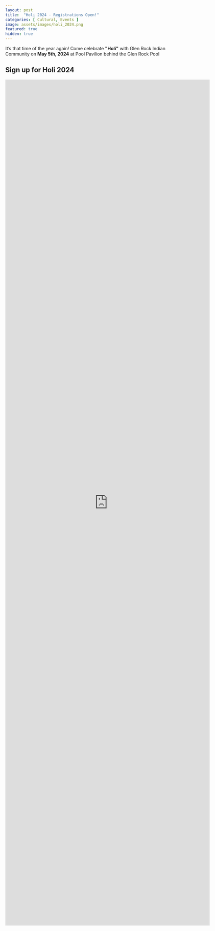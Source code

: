 ```yaml
---
layout: post
title:  "Holi 2024 - Registrations Open!"
categories: [ Cultural, Events ]
image: assets/images/holi_2024.png
featured: true
hidden: true
---
```


It’s that time of the year again! Come celebrate **"Holi"** with Glen Rock Indian Community on **May 5th, 2024** at Pool Pavilion behind the Glen Rock Pool

## Sign up for Holi 2024

<p align="center"><iframe src="https://docs.google.com/forms/d/e/1FAIpQLScMXrWRIOgjZVRx2rqx8ETUDgTa8AA0-3F2FKk92qnuwy7O1w/viewform?embedded=true" width="640" height="2640" frameborder="0" marginheight="0" marginwidth="0">Loading…</iframe></p>
